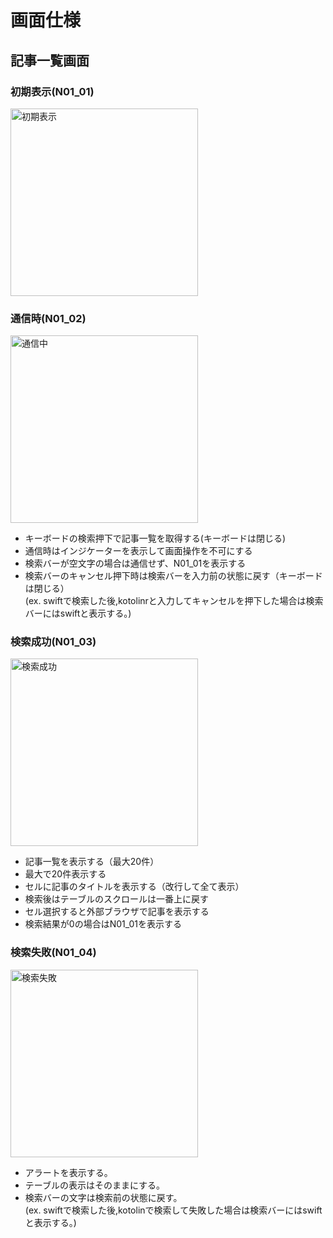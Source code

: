# 画面仕様

## 記事一覧画面

### 初期表示(N01_01)
<img width="300" alt="初期表示" src="https://user-images.githubusercontent.com/34936885/69004511-b6afca00-0957-11ea-95a0-d345bd29a9d1.png">

### 通信時(N01_02)
<img width="300" alt="通信中" src="https://user-images.githubusercontent.com/34936885/69004543-46ee0f00-0958-11ea-99b0-d1893b69f8ed.png">

* キーボードの検索押下で記事一覧を取得する(キーボードは閉じる)
* 通信時はインジケーターを表示して画面操作を不可にする
* 検索バーが空文字の場合は通信せず、N01_01を表示する
* 検索バーのキャンセル押下時は検索バーを入力前の状態に戻す（キーボードは閉じる）  
(ex. swiftで検索した後,kotolinrと入力してキャンセルを押下した場合は検索バーにはswiftと表示する。)

### 検索成功(N01_03)
<img width="300" alt="検索成功" src="https://user-images.githubusercontent.com/34936885/69004515-bc0d1480-0957-11ea-867b-0e466d190fcd.png">

* 記事一覧を表示する（最大20件）
* 最大で20件表示する
* セルに記事のタイトルを表示する（改行して全て表示）
* 検索後はテーブルのスクロールは一番上に戻す
* セル選択すると外部ブラウザで記事を表示する
* 検索結果が0の場合はN01_01を表示する

### 検索失敗(N01_04)
<img width="300" alt="検索失敗" src="https://user-images.githubusercontent.com/34936885/69004545-4bb2c300-0958-11ea-9382-5f766bff5324.png">

* アラートを表示する。
* テーブルの表示はそのままにする。
* 検索バーの文字は検索前の状態に戻す。  
(ex. swiftで検索した後,kotolinで検索して失敗した場合は検索バーにはswiftと表示する。)
